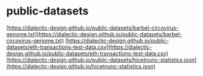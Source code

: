 # public-datasets

[https://dialectic-design.github.io/public-datasets/barbel-circovirus-genome.txt](https://dialectic-design.github.io/public-datasets/barbel-circovirus-genome.txt)
[https://dialectic-design.github.io/public-datasets/eth-transactions-test-data.csv](https://dialectic-design.github.io/public-datasets/eth-transactions-test-data.csv)
[https://dialectic-design.github.io/public-datasets/hicetnunc-statistics.json](https://dialectic-design.github.io/hicetnunc-statistics.json)
